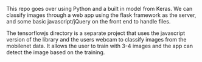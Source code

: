 This repo goes over using Python and a built in model from Keras. We can classify images through a web app using the flask framework as the server, and some basic javascript/jQuery on the front end to handle files. 

The tensorflowjs directory is a separate project that uses the javascript version of the library and the users webcam to classify images from the mobilenet data. It allows the user to train with 3-4 images and the app can detect the image based on the training. 
